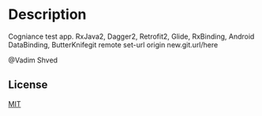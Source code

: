 # Description

Cogniance test app. RxJava2, Dagger2, Retrofit2, Glide, RxBinding, Android DataBinding, ButterKnifegit remote set-url origin new.git.url/here

@Vadim Shved

## License
[MIT](https://choosealicense.com/licenses/mit/)
